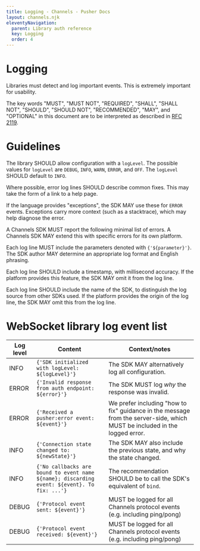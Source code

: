 ```yaml
---
title: Logging - Channels - Pusher Docs
layout: channels.njk
eleventyNavigation:
  parent: Library auth reference
  key: Logging
  order: 4
---
```


# Logging

Libraries must detect and log important events. This is extremely important for usability.

The key words "MUST", "MUST NOT", "REQUIRED", "SHALL", "SHALL NOT", "SHOULD", "SHOULD NOT", "RECOMMENDED", "MAY", and "OPTIONAL" in this document are to be interpreted as described in [RFC 2119](https://tools.ietf.org/html/rfc2119).

# Guidelines

The library SHOULD allow configuration with a `logLevel`. The possible values for `logLevel` are `DEBUG`, `INFO`, `WARN`, `ERROR`, and `OFF`. The `logLevel` SHOULD default to `INFO`.

Where possible, error log lines SHOULD describe common fixes. This may take the form of a link to a help page.

If the language provides "exceptions", the SDK MAY use these for `ERROR` events. Exceptions carry more context (such as a stacktrace), which may help diagnose the error.

A Channels SDK MUST report the following minimal list of errors. A Channels SDK MAY extend this with specific errors for its own platform.

Each log line MUST include the parameters denoted with `{'${parameter}'}`. The SDK author MAY determine an appropriate log format and English phrasing.

Each log line SHOULD include a timestamp, with millisecond accuracy. If the platform provides this feature, the SDK MAY omit it from the log line.

Each log line SHOULD include the name of the SDK, to distinguish the log source from other SDKs used. If the platform provides the origin of the log line, the SDK MAY omit this from the log line.

# WebSocket library log event list

| Log level | Content                                                                                     | Context/notes                                                                                                              |
| --------- | ------------------------------------------------------------------------------------------- | -------------------------------------------------------------------------------------------------------------------------- |
| INFO      | `{'SDK initialized with logLevel: ${logLevel}'}`                                            | The SDK MAY alternatively log all configuration.                                                                           |
| ERROR     | `{'Invalid response from auth endpoint: ${error}'}`                                         | The SDK MUST log _why_ the response was invalid.                                                                           |
| ERROR     | `{'Received a pusher:error event: ${event}'}`                                               | We prefer including "how to fix" guidance in the message from the server-side, which MUST be included in the logged error. |
| INFO      | `{'Connection state changed to: ${newState}'}`                                              | The SDK MAY also include the previous state, and why the state changed.                                                    |
| INFO      | `{'No callbacks are bound to event name ${name}; discarding event: ${event}. To fix: ...'}` | The recommendation SHOULD be to call the SDK's equivalent of `bind`.                                                       |
| DEBUG     | `{'Protocol event sent: ${event}'}`                                                         | MUST be logged for all Channels protocol events (e.g. including ping/pong)                                                 |
| DEBUG     | `{'Protocol event received: ${event}'}`                                                     | MUST be logged for all Channels protocol events (e.g. including ping/pong)                                                 |
